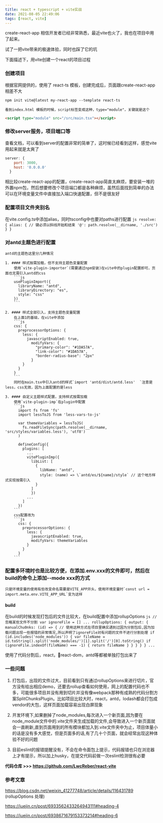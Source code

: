 ```yaml
---
title: react + typescript + vite实战
date: 2021-08-05 22:49:06
tags: [react, vite]
---
```



create-react-app 相信开发者已经非常熟悉，最近vite也火了，我也在项目中用了起来。

试了一把vite带来的极速体验，同时也踩了它的坑

下面描述下，用vite创建一个react的项目过程

### 创建项目
   根据官网提供的，使用了 react-ts 模板，创建完成后，页面跟create-react-app相差不大

   ```
   npm init vite@latest my-react-app --template react-ts
   ```

    看到index.html 模板的时候，script标签变成这种，type="module"，关键就是这个

   ```html
   <script type="module" src="/src/main.tsx"></script>
   ```
<!--truncate-->
### 修改server服务，项目端口等

   查看文档，可以看到server的配置非常的简单了，这时候已经看到这样，感觉vite用起来就是太爽了

   ``` js
   server: {
       port: 3000,
       host: '0.0.0.0'
     }
   ```

   相比较create-react-app的配置，create-react-app简直太麻烦，要安装一堆的外置npm包，然后想要修改个项目端口都是各种麻烦，虽然后面找到简单的办法可以在环境变量文件中直接加入端口快速配置，但不是很友好

### 配置项目文件夹别名

   在vite.config.ts中添加alias，同时tsconfig中也要对paths进行配置
    ```js
    resolve: {
        alias: {
          // 键必须以斜线开始和结束
          '@': path.resolve(__dirname, './src')
        }
      }
    ```

### 对antd主题色进行配置
    antd的主题色这里分几种情况

    1. #### 样式按需加载，但不支持主题色变量配置
        使用`vite-plugin-importer`(需要通过npm安装)在vite中的plugin配置即可，页面也无需引入antd的css
        ```js
        usePluginImport({
          libraryName: "antd",
          libraryDirectory: "es",
          style: "css"
        })
        ```

    2. #### 样式全部引入，支持主题色变量配置
        在上面1的基础，在vite中添加
        ```js
        css: {
          preprocessorOptions: {
            less: {
              javascriptEnabled: true,
                modifyVars: {
                  "primary-color": "#1DA57A",
                  "link-color": "#1DA57A",
                  "border-radius-base": "2px"
                }
            }
          }
        } 
        ```
        同时在main.tsx中引入antd的样式`import 'antd/dist/antd.less'  `注意是less，css无效，因为上面配置的是less

    3. #### 自定义主题样式配置，支持样式按需加载
        使用`vite-plugin-imp`在plugin中配置
        ```js
          import fs from 'fs'
          import lessToJS from 'less-vars-to-js'
          
          var themeVariables = lessToJS(
            fs.readFileSync(path.resolve(__dirname, 'src/styles/variables.less'), 'utf8')
          )
          
          defineConfig({
            plugins: [
              ...
              vitePluginImp({
                libList: [
                  {
                    libName: "antd",
                    style: (name) => \`antd/es/${name}/style` // 这个地方样式实现按需引入
                  }
                ]
                })
              ...
            ]
          })
        ```
        css配置改为
        ```js
          css: {
            preprocessorOptions: {
              less: {
                javascriptEnabled: true,
                modifyVars: themeVariables
              }
            }
          }
        ```

 ### 配置多环境时也是比较方便，在添加.env.xxx的文件即可，然后在build的命令上添加--mode xxx的方式

    只是环境变量的使用有些改变命名需要是VITE_APP开头，使用环境变量时`const url = import.meta.env.VITE_APP_URL`变为这样

 #### build
   在build的时候发现打包后的文件比较大，在build配置中添加rollupOptions
    ```js
      // 忽略某些文件不分割
      var ignoreFile = []
      ...
      rollupOptions: {
            output: {
              manualChu0nks: (id) => {
                // 使用这种方式在项目里确实遇到过因为分割包后,因为加载问题出现一些报错的异常情况,所以声明了ignoreFile对有问题的文件不进行分割处理
                if (id.includes('node_modules')) {
                  var fileName = id.toString().split('node_modules/')[1].split('/')[0].toString()
                  if (ignoreFile.indexOf(fileName) === -1) {
                    return fileName
                  }
                }
              }
            }
          }
        ...
     ```

   使用了代码分割后，react，react-dom，antd等都被单独打包出来了



### 一些问题

1. 打包后，出现的文件过大，目前看到只有通过rollupOptions来进行切片，官方没有给出相应demo，还要去rollup查看如何使用，网上的配置代码也不多，可能很多项目并没有用到切片并没有像webpack那种有成熟的代码分割方案SplitChunksPlugin。比如项目比较大时，react，antd，lodash都会打包成vendor的大包，这样页面加载容易出现白屏现象



2. 开发环境下,如果删掉了node_modules,每次进入一个新页面,因为要在node_module文件中的.vite文件夹生成加载的文件,会导致进入一个新页面就会一直刷新,直到页面用到的所有模块都加入到.vite文件夹中为止，项目体量小的话是没有多大感觉，但是页面多的话,有了几十个页面，就会经常出现这种体验不好的问题



3. 目前eslint的报错提醒没有，不会在命令面包上提示，代码报错也只在浏览器上才有提示，所以加上husky，在提交代码前做一次eslint检测很有必要

   

**代码仓库  >>> https://github.com/LwcReber/react-vite**


### 参考文章

https://blog.csdn.net/weixin_41277748/article/details/116431789 (rollupOptions 处理)

https://juejin.cn/post/6933562433264943111#heading-4

https://juejin.cn/post/6938671679153373214#heading-6
